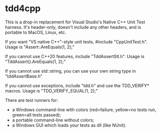 # tdd4cpp

This is a drop-in replacement for Visual Studio's Native C++ Unit Test harness.
It's header-only, doesn't include any other headers, and is portable to MacOS, Linux, etc.

If you want "VS native C++"-style unit tests, #include "CppUnitTest.h". Usage is "Assert::AreEquals(1, 2);"

If you cannot use C++20 features, include "TddAssertStl.h". Usage is "TddAssert().AreEquals(1, 2);"

If you cannot use std::string, you can use your own string type in "tddAssertBase.h"

If you cannot use exceptions, include "tdd.h" and use the TDD_VERIFY* macros.  Usage is "TDD_VERIFY_EQUAL(1, 2);"


There are test runners for:
 - a Windows command-line with colors (red=failure, yellow=no tests run, green=all tests passed);
 - a portable command-line without colors;
 - a Windows GUI which loads your tests as dll (like NUnit).
